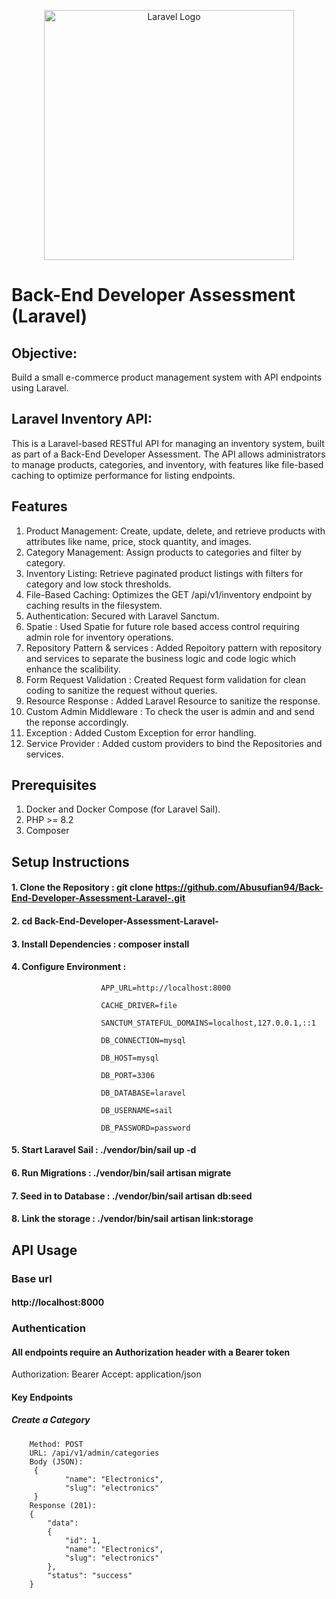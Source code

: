 <p align="center"><a href="https://laravel.com" target="_blank"><img src="https://raw.githubusercontent.com/laravel/art/master/logo-lockup/5%20SVG/2%20CMYK/1%20Full%20Color/laravel-logolockup-cmyk-red.svg" width="400" alt="Laravel Logo"></a></p>



# Back-End Developer Assessment (Laravel)
## Objective:
Build a small e-commerce product management system with API endpoints using
Laravel.

## Laravel Inventory API:

This is a Laravel-based RESTful API for managing an inventory system, built as part of a Back-End Developer Assessment. The API allows administrators to manage products, categories, and inventory, with features like file-based caching to optimize performance for listing endpoints.

## Features

1. Product Management: Create, update, delete, and retrieve products with attributes like name, price, stock quantity, and images.
2. Category Management: Assign products to categories and filter by category.
3. Inventory Listing: Retrieve paginated product listings with filters for category and low stock thresholds.
4. File-Based Caching: Optimizes the GET /api/v1/inventory endpoint by caching results in the filesystem.
5. Authentication: Secured with Laravel Sanctum.
6. Spatie : Used Spatie for future role based access control requiring admin role for inventory operations.
7. Repository Pattern & services : Added Repoitory pattern with repository and services to separate the business logic and code logic which enhance the scalibility.
8. Form Request Validation : Created Request form validation for clean coding to sanitize the request without queries.
9. Resource Response : Added Laravel Resource to sanitize the response.
10. Custom Admin Middleware : To check the user is admin and and send the reponse accordingly.
11. Exception : Added Custom Exception for error handling.
12. Service Provider : Added custom providers to bind the Repositories and services.

## Prerequisites
1. Docker and Docker Compose (for Laravel Sail).
2. PHP >= 8.2
3. Composer


## Setup Instructions
#### 1. Clone the Repository : git clone https://github.com/Abusufian94/Back-End-Developer-Assessment-Laravel-.git
#### 2. cd Back-End-Developer-Assessment-Laravel-
#### 3. Install Dependencies : composer install
#### 4. Configure Environment : 

                        APP_URL=http://localhost:8000

                        CACHE_DRIVER=file

                        SANCTUM_STATEFUL_DOMAINS=localhost,127.0.0.1,::1

                        DB_CONNECTION=mysql

                        DB_HOST=mysql

                        DB_PORT=3306

                        DB_DATABASE=laravel

                        DB_USERNAME=sail

                        DB_PASSWORD=password

#### 5. Start Laravel Sail : ./vendor/bin/sail up -d
#### 6. Run Migrations : ./vendor/bin/sail artisan migrate
#### 7. Seed in to Database : ./vendor/bin/sail artisan db:seed 
#### 8. Link the storage : ./vendor/bin/sail artisan link:storage


## API Usage 
### Base url 
#### http://localhost:8000
### Authentication
#### All endpoints require an Authorization header with a Bearer token
Authorization: Bearer <token>
Accept: application/json
#### Key Endpoints
##### Create a Category
        Method: POST
        URL: /api/v1/admin/categories
        Body (JSON):
         {
                "name": "Electronics",
                "slug": "electronics"
         }
        Response (201):
        {
            "data":
            {
                "id": 1,
                "name": "Electronics",
                "slug": "electronics"
            },
            "status": "success"
        }



